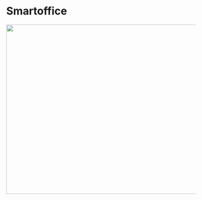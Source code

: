 # Smartoffice

<img align=left width=650 height=450 src="https://user-images.githubusercontent.com/106246180/222352146-71b40573-5161-45e8-9643-709e5755282b.png"/>
